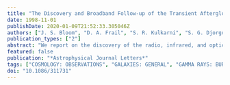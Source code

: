 ```yaml
---
title: "The Discovery and Broadband Follow-up of the Transient Afterglow of GRB 980703"
date: 1998-11-01
publishDate: 2020-01-09T21:52:33.305046Z
authors: ["J. S. Bloom", "D. A. Frail", "S. R. Kulkarni", "S. G. Djorgovski", "J. P. Halpern", "R. O. Marzke", "D. R. Patton", "J. B. Oke", "K. D. Horne", "R. Gomer", "R. Goodrich", "R. Campbell", "G. H. Moriarty-Schieven", "R. O. Redman", "P. A. Feldman", "E. Costa", "N. Masetti"]
publication_types: ["2"]
abstract: "We report on the discovery of the radio, infrared, and optical transient coincident with an X-ray transient proposed to be the afterglow of GRB 980703. At later times when the transient has faded below detection, we see an underlying galaxy with R=22.6; this galaxy is the brightest host galaxy (by nearly 2 mag) of any cosmological gamma-ray burst (GRB) thus far. In keeping with an established trend, the GRB is not significantly offset from the host galaxy. Interpreting the multiwavelength data in the framework of the popular fireball model requires that the synchrotron cooling break was between the optical and X-ray bands on 1998 July 8.5 UT and that the intrinsic extinction of the transient is A$_V$=0.9. This is somewhat higher than the extinction for the galaxy as a whole, as estimated from spectroscopy."
featured: false
publication: "*Astrophysical Journal Letters*"
tags: ["COSMOLOGY: OBSERVATIONS", "GALAXIES: GENERAL", "GAMMA RAYS: BURSTS", "Cosmology: Observations", "Galaxies: General", "Gamma Rays: Bursts", "Astrophysics"]
doi: "10.1086/311731"
---
```


